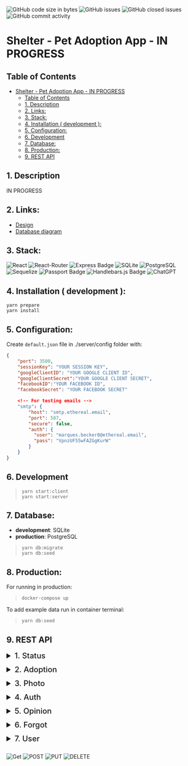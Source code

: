 ![GitHub code size in bytes](https://img.shields.io/github/languages/code-size/FIL708/shelter?style=for-the-badge)
![GitHub issues](https://img.shields.io/github/issues/FIL708/shelter?color=%23238636&style=for-the-badge)
![GitHub closed issues](https://img.shields.io/github/issues-closed/FIL708/shelter?color=%23A371F7&style=for-the-badge)
![GitHub commit activity](https://img.shields.io/github/commit-activity/m/FIL708/shelter?style=for-the-badge)

# Shelter - Pet Adoption App - IN PROGRESS

## Table of Contents

- [Shelter - Pet Adoption App - IN PROGRESS](#shelter---pet-adoption-app---in-progress)
  - [Table of Contents](#table-of-contents)
  - [1. Description](#1-description)
  - [2. Links:](#2-links)
  - [3. Stack:](#3-stack)
  - [4. Installation ( development ):](#4-installation--development-)
  - [5. Configuration:](#5-configuration)
  - [6. Development](#6-development)
  - [7. Database:](#7-database)
  - [8. Production:](#8-production)
  - [9. REST API](#9-rest-api)

## 1. Description

IN PROGRESS

## 2. Links:

- [Design](https://www.figma.com/file/gddkQdzVP0pw7dIb1oNa5C/animal-shelter?node-id=20%3A105&t=7muUg5TZjm3H3sBN-1)
- [Database diagram](https://drawsql.app/teams/estate/diagrams/shelter)

## 3. Stack:

![React](https://img.shields.io/badge/React-20232A?style=for-the-badge&logo=react&logoColor=61DAFB)
![React-Router](https://img.shields.io/badge/React_Router-CA4245?style=for-the-badge&logo=react-router&logoColor=white)
![Express Badge](https://img.shields.io/badge/Express-000?logo=express&logoColor=fff&style=for-the-badge)
![SQLite](https://img.shields.io/badge/SQLite-07405E?style=for-the-badge&logo=sqlite&logoColor=white)
![PostgreSQL](https://img.shields.io/badge/PostgreSQL-316192?style=for-the-badge&logo=postgresql&logoColor=white)
![Sequelize](https://img.shields.io/badge/Sequelize-52B0E7?style=for-the-badge&logo=Sequelize&logoColor=white)
![Passport Badge](https://img.shields.io/badge/Passport-34E27A?logo=passport&logoColor=000&style=for-the-badge)
![Handlebars.js Badge](https://img.shields.io/badge/Handlebars.js-000?logo=handlebarsdotjs&logoColor=fff&style=for-the-badge)
![ChatGPT](https://img.shields.io/badge/chatGPT-74aa9c?style=for-the-badge&logo=openai&logoColor=white)

## 4. Installation ( development ):

`yarn prepare`
<br>
`yarn install`

## 5. Configuration:

Create `default.json` file in ./server/config folder with:

```json
{
    "port": 3500,
    "sessionKey": "YOUR SESSION KEY",
    "googleClientID": "YOUR GOOGLE CLIENT ID",
    "googleClientSecret":"YOUR GOOGLE CLIENT SECRET",
    "facebookID":"YOUR FACEBOOK ID",
    "facebookSecret": "YOUR FACEBOOK SECRET"

    <!-- For testing emails -->
    "smtp": {
        "host": "smtp.ethereal.email",
        "port": 587,
        "secure": false,
        "auth": {
          "user": "marques.becker8@ethereal.email",
          "pass": "VpnzUF55wFAZGgKurW"
        }
    }
}
```

## 6. Development

> `yarn start:client` <br> `yarn start:server`

## 7. Database:

- **development**: SQLite
- **production**: PostgreSQL
  <br>

> `yarn db:migrate` <br> `yarn db:seed`

## 8. Production:

For running in production:
<br>

> `docker-compose up`

To add example data run in container terminal:

> `yarn db:seed`

## 9. REST API

<details id="status">
<summary style="font-size:20px; font-weight: 500; margin-bottom: 12px">1. Status</summary>

![Get](https://img.shields.io/badge/get-2c691d?style=for-the-badge)
<strong style="letter-spacing:1px; font-size: 18px">/api/status</strong>

> [!NOTE]  
> Get crucial details about the server's location and the profile of the currently logged-in user.

<strong style="margin-left: 7px">Output:</strong>

- status
- server URL
- user profile

<br>

<details>
<summary style="margin-left: 7px; font-weight: 700">Output example:</summary>

```json
{
  "status": "Authenticated",
  "user": {
    "id": 1,
    "firstName": "John",
    "lastName": "Doe",
    "role": "admin",
    "email": "example@example.com",
    "phone": "111111111",
    "avatar": "https://example.com",
    "birthday": "2023-07-12T00:00:00.000Z",
    "createdAt": "2023-07-09T21:46:33.970Z",
    "updatedAt": "2023-07-22T22:20:39.412Z",
    "addressId": 1
  },
  "serverUrl": "http://localhost:3500"
}
```

</details>

---

</details>

<details id="adoption">
<summary style="font-size:20px; font-weight: 500; margin-bottom: 12px">2. Adoption</summary>

![Get](https://img.shields.io/badge/get-2c691d?style=for-the-badge)
<strong style="letter-spacing:1px; font-size: 18px">/api/adoption</strong>

> [!NOTE]  
> This route provides a list of pets available for adoption.

<strong style="margin-left: 7px">Output:</strong>

- array of all adoptions
- data in each adoption record includes:
  - id
  - name
  - short description
  - number of likes
  - number of views
  - gender
  - age
  - weight
  - species
  - created date
  - address
  - photo

<br>

<details>
<summary style="margin-left: 7px; font-weight: 700">Output example:</summary>

```json
[
  {
    "id": 1,
    "name": "Rocky",
    "shortDescription": "Some description...",
    "likes": 0,
    "views": 112,
    "gender": "male",
    "age": 11,
    "weight": 32,
    "species": "dog",
    "createdAt": "2023-07-09T21:46:33.978Z",
    "address": {
      "id": 1,
      "city": "Warsaw",
      "country": "Poland"
    },
    "photos": [
      {
        "url": "https://photo/1"
      }
    ]
  },
  {
    "id": 2,
    "name": "Luna",
    "shortDescription": "Some description...",
    "likes": 0,
    "views": 8,
    "gender": "female",
    "age": 5,
    "weight": 17,
    "species": "dog",
    "createdAt": "2023-07-09T21:46:33.979Z",
    "address": {
      "id": 1,
      "city": "Warsaw",
      "country": "Poland"
    },
    "photos": [
      {
        "url": "https://photo/2"
      }
    ]
  }
]
```

</details>

<br>

![Get](https://img.shields.io/badge/get-2c691d?style=for-the-badge)
<strong style="letter-spacing:1px; font-size: 18px">/api/adoption/:id</strong>

> [!NOTE]  
> This route retrieves specific adoption details based on the provided adoption ID.

<strong style="margin-left: 7px">Output:</strong>

- object with all data about specific adoption
- data in specific adoption record includes:
  - id
  - name
  - short description
  - number of likes
  - number of views
  - gander
  - age
  - weight
  - species
  - created date
  - address
  - list of photos
  - list of opinion with author data

<br>

<details>
<summary style="margin-left: 7px; font-weight: 700">Output example:</summary>

```json
{
  "id": 1,
  "name": "Rocky",
  "description": "Some long description",
  "shortDescription": "Some short description.",
  "likes": 0,
  "views": 112,
  "gender": "male",
  "age": 11,
  "weight": 32,
  "species": "dog",
  "createdAt": "2023-07-09T21:46:33.978Z",
  "address": {
    "id": 1,
    "city": "Warsaw",
    "country": "Poland"
  },
  "photos": [
    {
      "id": 1,
      "url": "https://alpha.aeon.co/images/acd6897d-9849-4188-92c6-79dabcbcd518/header_essay-final-gettyimages-685469924.jpg",
      "adoptionId": 1
    },
    {
      "id": 2,
      "url": "https://cdn.galleries.smcloud.net/t/galleries/gf-3YpJ-Szag-K4Gg_dog-niemiecki-1920x1080-nocrop.jpg",
      "adoptionId": 1
    }
  ],
  "opinions": [
    {
      "id": 1,
      "body": "Some opinion body",
      "createdAt": "2023-07-09T21:46:34.009Z",
      "updatedAt": "2023-07-09T21:46:34.009Z",
      "adoptionId": 1,
      "userId": 1,
      "user": {
        "firstName": "Joe",
        "lastName": "Doe",
        "avatar": "https://photo/3"
      }
    }
  ]
}
```

</details>

---

</details>

<details id="photo">
<summary style="font-size:20px; font-weight: 500; margin-bottom: 12px">3. Photo</summary>

![Get](https://img.shields.io/badge/get-2c691d?style=for-the-badge)
<strong style="letter-spacing:1px; font-size: 18px">/api/photo</strong>

> [!NOTE]  
> A photo route showcases a variety of captivating photographs, focusing on pets and events

<strong style="margin-left: 7px">Output:</strong>

- array of photos
- each photo record includes:
  - id
  - url
  - array of tags

<br>

<details>
<summary style="margin-left: 7px; font-weight: 700">Output example:</summary>

```json
[
  {
    "id": 1,
    "url": "https://photo/1",
    "adoptionId": 1,
    "tags": [
      {
        "name": "main"
      },
      {
        "name": "dog"
      }
    ]
  },
  {
    "id": 2,
    "url": "https://photo/2",
    "adoptionId": 1,
    "tags": [
      {
        "name": "cat"
      }
    ]
  }
]
```

</details>

---

</details>

<details id="auth">
<summary style="font-size:20px; font-weight: 500; margin-bottom: 12px">4. Auth</summary>

<strong style="background-color:#2c609c;margin:0 6px 0 0px;padding:2px 4px; border-radius:2px">POST</strong>
<strong style="letter-spacing:1px; font-size: 18px">/api/auth/login</strong>

![Get](https://img.shields.io/badge/get-2c691d?style=for-the-badge)
<strong style="letter-spacing:1px; font-size: 18px">/api/auth/logout</strong>

<strong style="background-color:#2c609c;margin:0 6px 0 0px;padding:2px 4px; border-radius:2px">POST</strong>
<strong style="letter-spacing:1px; font-size: 18px">/api/auth/register</strong>

![Get](https://img.shields.io/badge/get-2c691d?style=for-the-badge)
<strong style="letter-spacing:1px; font-size: 18px">/api/auth/google</strong> 

![Get](https://img.shields.io/badge/get-2c691d?style=for-the-badge)
<strong style="letter-spacing:1px; font-size: 18px">/api/auth/facebook</strong>

---

</details>

<details id="opinion">
<summary style="font-size:20px; font-weight: 500; margin-bottom: 12px">5. Opinion</summary>

<strong style="background-color:#2c609c;margin:0 6px 0 0px;padding:2px 4px; border-radius:2px">POST</strong>
<strong style="letter-spacing:1px; font-size: 18px">/api/opinion/:id</strong>

<img src="https://img.shields.io/badge/Logged%20In-Required-40a7e3?labelColor=dark grey&style=flat" alt="Logged In" />

<br>

> [!NOTE]  
> The post route ignites fresh perspectives about a specific pet, fostering discussions that shape new opinions within the community.

<strong style="margin-left: 7px">Input:</strong>

```json
{
  "body": "Opinion content"
}
```

<strong style="margin-left: 7px">Output:</strong>

```json
{
  "message": "Opinion successfully created",
  "opinion": {
    "id": 34,
    "body": "Opinion content",
    "adoptionId": "1",
    "userId": 1,
    "updatedAt": "2023-08-16T08:39:29.816Z",
    "createdAt": "2023-08-16T08:39:29.816Z",
    "user": {
      "firstName": "Joe",
      "lastName": "Doe",
      "avatar": "https://photo/1"
    }
  }
}
```

<br>

<strong style="background-color:#ab7413;margin:0 6px 0 0px;padding:2px 4px; border-radius:2px">PUT</strong>
<strong style="letter-spacing:1px; font-size: 18px">**/api/opinion/:id**</strong>

<img src="https://img.shields.io/badge/Logged%20In-Required-40a7e3?labelColor=dark grey&style=flat" alt="Logged In" />

<br>

> [!NOTE]  
> This endpoint is a feature that allows the author user to update their existing opinion about a pet available for adoption.

> [!IMPORTANT]  
> Please note that only users with an admin role are permitted to update all opinions for all pets.

<strong style="margin-left: 7px">Input:</strong>

```json
{
  "body": "Opinion content"
}
```


<strong style="margin-left: 7px">Output:</strong>

```json
{
  "message": "Opinion successfully updated"
}
```

<br>

![DELETE](https://img.shields.io/badge/delete-9c3214?style=for-the-badge)
<strong style="letter-spacing:1px; font-size: 18px">/api/opinion/:id</strong>

<img src="https://img.shields.io/badge/Logged%20In-Required-40a7e3?labelColor=dark grey&style=flat" alt="Logged In" />

<br>

> [!NOTE]  
> This endpoint allows authorized users to remove a specific opinion associated with a pet.

> [!IMPORTANT]  
> Please note that only users with an admin role are permitted to delete all opinions for all pets.

<strong style="margin-left: 7px">Output:</strong>

```json
{
  "message": "Opinion successfully deleted"
}
```
---

</details>

<details id="forgot">
<summary style="font-size:20px; font-weight: 500; margin-bottom: 12px">6. Forgot</summary>

![Get](https://img.shields.io/badge/get-2c691d?style=for-the-badge)
<strong style="letter-spacing:1px; font-size: 18px">/api/forgot/:id</strong>

> [!NOTE]  
> This route is typically used to verify whether a specific reset password session is still valid (not expired) and whether it exists in the system.

<strong style="margin-left: 7px">Output:</strong>

>  Provides information about an existing password reset session, which include a unique session identifier (ID) associated with the session. 
> 
```json
{
  "id": 1
}
```

<br>

<strong style="background-color:#2c609c;margin:0 6px 0 0px;padding:2px 4px; border-radius:2px">POST</strong>
<strong style="letter-spacing:1px; font-size: 18px">/api/forgot/:id</strong>

> [!NOTE]  
> Route that allows users to reset their password, updates the new password in the database, and deletes the associated password reset session.

<strong style="margin-left: 7px">Input:</strong>

> Includes the new password chosen by the user and the session ID associated with the password reset.

```json
{
  "id": 1,
  "password": "123456"
}
```

<strong style="margin-left: 7px">Output:</strong>

```json
{ 
  "message": "Password has been successfully reset"
}
```

<br>

<strong style="background-color:#2c609c;margin:0 6px 0 0px;padding:2px 4px; border-radius:2px">POST</strong>
<strong style="letter-spacing:1px; font-size: 18px">/api/forgot</strong>

> [!NOTE]  
> Initiates the process of resetting a forgotten password by creating a password reset session and sending a password reset link via email to the user.


<strong style="margin-left: 7px">Input:</strong>

> The email address associated with the user's account for which they have forgotten the password.

```json
{
  "email": "user@user.com"
}
```

<strong style="margin-left: 7px">Output:</strong>

```json
{
  "message": "Email successfully sended"
}
```

---

</details>

<details id="user">
<summary style="font-size:20px; font-weight: 500; margin-bottom: 12px">7. User</summary>

![Get](https://img.shields.io/badge/get-2c691d?style=for-the-badge)
<strong style="letter-spacing:1px; font-size: 18px">/api/user</strong>

<img src="https://img.shields.io/badge/Admin-Required-ff931c?labelColor=dark grey&style=flat" alt="Admin" />

<br>

> [!NOTE]  
> An endpoint that provides a list of registered users for an application.

> [!IMPORTANT]  
> Please note that only users with an admin role are permitted to obtain users data.

<strong style="margin-left: 7px">Output:</strong>

```json
[
    {
        "id": 1,
        "firstName": "Joe",
        "lastName": "Doe",
        "role": "admin",
        "email": "jon.doe@gmail.com",
        "phone": "111111111",
        "avatar": "https://avatar/1",
        "birthday": "2023-07-12T00:00:00.000Z",
        "createdAt": "2023-07-09T21:46:33.970Z",
        "updatedAt": "2023-07-22T22:20:39.412Z",
        "addressId": 8
    },
    {
        "id": 2,
        "firstName": "John",
        "lastName": "Adams",
        "role": "user",
        "email": "john@gmail.com",
        "phone": "123123123",
        "avatar": "https://avatar/2",
        "birthday": null,
        "createdAt": "2023-07-09T21:46:33.970Z",
        "updatedAt": "2023-07-09T21:46:33.970Z",
        "addressId": 1
    }
]
```

<br>

![Get](https://img.shields.io/badge/get-2c691d?style=for-the-badge)
<strong style="letter-spacing:1px; font-size: 18px">/api/user/:id</strong>

<img src="https://img.shields.io/badge/Logged%20In-Required-40a7e3?labelColor=dark grey&style=flat" alt="Logged In" />

<br>

> [!NOTE]  
> An endpoint granting access to user data.

>  [!IMPORTANT]  
> Please note that only users with an admin role and data owners are permitted to obtain user data.

<strong style="margin-left: 7px">Output:</strong>

<br>

<strong style="background-color:#ab7413;margin:0 6px 0 0px;padding:2px 4px; border-radius:2px">PUT</strong>
<strong style="letter-spacing:1px; font-size: 18px">/api/user/:id</strong>

<img src="https://img.shields.io/badge/Logged%20In-Required-40a7e3?labelColor=dark grey&style=flat" alt="Logged In" />

<br>

> [!NOTE]  
> An endpoint for updating user data.

>  [!IMPORTANT]  
> Please note that only users with an admin role and data owners are permitted to update user data.

<strong style="margin-left: 7px">Input:</strong>

<strong style="margin-left: 7px">Output:</strong>

<br>

![DELETE](https://img.shields.io/badge/delete-9c3214?style=for-the-badge)
<strong style="letter-spacing:1px; font-size: 18px">/api/user/:id</strong>

<img src="https://img.shields.io/badge/Logged%20In-Required-40a7e3?labelColor=dark grey&style=flat" alt="Logged In" />

<br>

> [!NOTE]  
> An endpoint for deleting user accounts.

> [!IMPORTANT]  
> Please note that only users with an admin role and data owners are permitted to update user data.

<strong style="margin-left: 7px">Output:</strong>

```json
{ "messages": "User ID:1 successfully deleted" }
```

---

</details>

![Get](https://img.shields.io/badge/get-2c691d?style=for-the-badge)
![POST](https://img.shields.io/badge/post-2c609c?style=for-the-badge)
![PUT](https://img.shields.io/badge/put-ab7413?style=for-the-badge)
![DELETE](https://img.shields.io/badge/delete-9c3214?style=for-the-badge)

